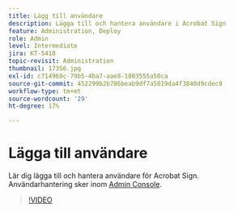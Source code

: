 ```yaml
---
title: Lägg till användare
description: Lägga till och hantera användare i Acrobat Sign
feature: Administration, Deploy
role: Admin
level: Intermediate
jira: KT-5418
topic-revisit: Administration
thumbnail: 17356.jpg
exl-id: c714969c-79b5-4ba7-aae8-1803555a50ca
source-git-commit: 452299b2b786beab9df7a5019da4f3840d9cdec9
workflow-type: tm+mt
source-wordcount: '29'
ht-degree: 17%

---
```


# Lägga till användare

Lär dig lägga till och hantera användare för Acrobat Sign. Användarhantering sker inom [Admin Console](https://adminconsole.adobe.com/).

>[!VIDEO](https://video.tv.adobe.com/v/3419315?quality=12&learn=on&hidetitle=true)
